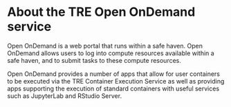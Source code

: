 # About the TRE Open OnDemand service

Open OnDemand is a web portal that runs within a safe haven. Open OnDemand allows users to log into compute resources available within a safe haven, and to submit tasks to these compute resources.

Open OnDemand provides a number of apps that allow for user containers to be executed via the TRE Container Execution Service as well as providing apps supporting the execution of standard containers with useful services such as JupyterLab and RStudio Server.
